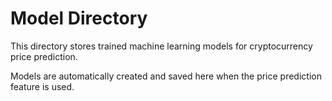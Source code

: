 # Model Directory

This directory stores trained machine learning models for cryptocurrency price prediction.

Models are automatically created and saved here when the price prediction feature is used.
